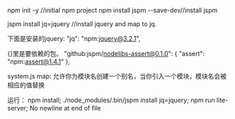 npm init -y  //initial npm project
npm install jspm --save-dev//install jspm

jspm install jq=jquery  //install jquery and map to jq.

下面是安装的jquery:
"jq": "npm:jquery@3.2.1",


{}里是要依赖的包。
"github:jspm/nodelibs-assert@0.1.0": {
      "assert": "npm:assert@1.4.1"
    },

system.js
map:  允许你为模块名创建一个别名，当你引入一个模块，模块名会被相应的值替换


运行：
npm install;
./node_modules/.bin/jspm install jq=jquery;
npm run lite-server;
 No newline at end of file
